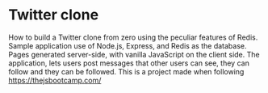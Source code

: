 # Twitter clone
 How to build a Twitter clone from zero using the peculiar features of Redis.
Sample application use of Node.js, Express, and Redis as the database.
Pages generated server-side, with vanilla JavaScript on the client side.
The application, lets users post messages that other users can see, they can follow and they can be followed.
This is a project made when following https://thejsbootcamp.com/
